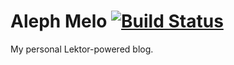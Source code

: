 # Aleph Melo [![Build Status](https://travis-ci.org/alephmelo/alephmelo.github.io.svg?branch=source)](https://travis-ci.org/alephmelo/alephmelo.github.io)
My personal Lektor-powered blog.
